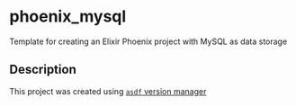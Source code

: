 # phoenix_mysql
Template for creating an Elixir Phoenix project with MySQL as data storage


## Description

This project was created using [`asdf` version manager](https://asdf-vm.com/)

